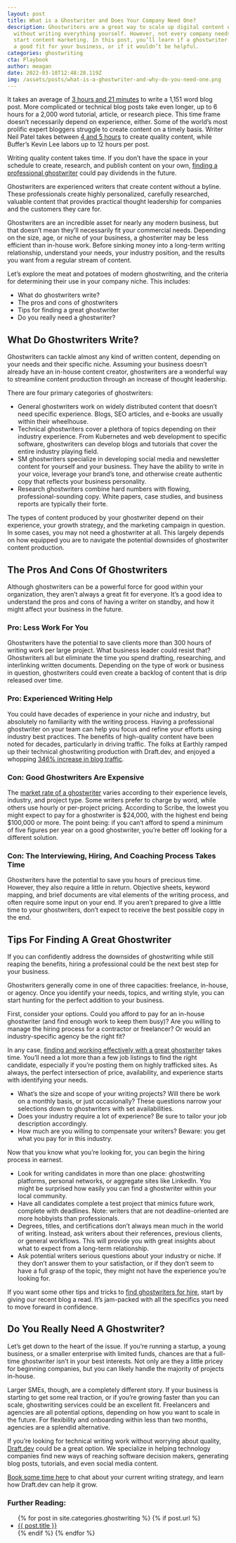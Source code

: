 ```yaml
---
layout: post
title: What is a Ghostwriter and Does Your Company Need One?
description: Ghostwriters are a great way to scale up digital content efforts
  without writing everything yourself. However, not every company needs one to
  start content marketing. In this post, you’ll learn if a ghostwriter would be
  a good fit for your business, or if it wouldn’t be helpful.
categories: ghostwriting
cta: Playbook
author: meagan
date: 2022-03-18T12:48:28.119Z
img: /assets/posts/what-is-a-ghostwriter-and-why-do-you-need-one.png
---
```

It takes an average of [3 hours and 21 minutes](https://zenpost.com/blog/how-long-to-write-blog-post/) to write a 1,151 word blog post. More complicated or technical blog posts take even longer, up to 6 hours for a 2,000 word tutorial, article, or research piece. This time frame doesn’t necessarily depend on experience, either. Some of the world’s most prolific expert bloggers struggle to create content on a timely basis. Writer Neil Patel takes between [4 and 5 hours](https://authoritymarketing.com/blog/blogging/16-experts-answer-how-long-should-it-take-to-write-a-blog-post/) to create quality content, while Buffer’s Kevin Lee labors up to 12 hours per post.

Writing quality content takes time. If you don’t have the space in your schedule to create, research, and publish content on your own, [finding a professional ghostwriter](https://draft.dev/learn/finding-ghostwriters-for-hire) could pay dividends in the future. 

Ghostwriters are experienced writers that create content without a byline. These professionals create highly personalized, carefully researched, valuable content that provides practical thought leadership for companies and the customers they care for.

Ghostwriters are an incredible asset for nearly any modern business, but that doesn’t mean they’ll necessarily fit your commercial needs. Depending on the size, age, or niche of your business, a ghostwriter may be less efficient than in-house work. Before sinking money into a long-term writing relationship, understand your needs, your industry position, and the results you want from a regular stream of content.

Let’s explore the meat and potatoes of modern ghostwriting, and the criteria for determining their use in your company niche. This includes:

* What do ghostwriters write?
* The pros and cons of ghostwriters
* Tips for finding a great ghostwriter
* Do you really need a ghostwriter?

## What Do Ghostwriters Write?

Ghostwriters can tackle almost any kind of written content, depending on your needs and their specific niche. Assuming your business doesn’t already have an in-house content creator, ghostwriters are a wonderful way to streamline content production through an increase of thought leadership.

There are four primary categories of ghostwriters:

* General ghostwriters work on widely distributed content that doesn’t need specific experience. Blogs, SEO articles, and e-books are usually within their wheelhouse.
* Technical ghostwriters cover a plethora of topics depending on their industry experience. From Kubernetes and web development to specific software, ghostwriters can develop blogs and tutorials that cover the entire industry playing field.
* SM ghostwriters specialize in developing social media and newsletter content for yourself and your business. They have the ability to write in your voice, leverage your brand’s tone, and otherwise create authentic copy that reflects your business personality.
* Research ghostwriters combine hard numbers with flowing, professional-sounding copy. White papers, case studies, and business reports are typically their forte.

The types of content produced by your ghostwriter depend on their experience, your growth strategy, and the marketing campaign in question. In some cases, you may not need a ghostwriter at all. This largely depends on how equipped you are to navigate the potential downsides of ghostwriter content production.

## The Pros And Cons Of Ghostwriters

Although ghostwriters can be a powerful force for good within your organization, they aren’t always a great fit for everyone. It’s a good idea to understand the pros and cons of having a writer on standby, and how it might affect your business in the future.

### Pro: Less Work For You

Ghostwriters have the potential to save clients more than 300 hours of writing work per large project. What business leader could resist that? Ghostwriters all but eliminate the time you spend drafting, researching, and interlinking written documents. Depending on the type of work or business in question, ghostwriters could even create a backlog of content that is drip released over time. 

### Pro: Experienced Writing Help

You could have decades of experience in your niche and industry, but absolutely no familiarity with the writing process. Having a professional ghostwriter on your team can help you focus and refine your efforts using industry best practices. The benefits of high-quality content have been noted for decades, particularly in driving traffic. The folks at Earthly ramped up their technical ghostwriting production with Draft.dev, and enjoyed a whopping [346% increase in blog traffic](https://draft.dev/learn/creating-high-quality-technical-content-increases-blog-traffic).

### Con: Good Ghostwriters Are Expensive

The [market rate of a ghostwriter](https://scribemedia.com/business-book-ghostwriter/) varies according to their experience levels, industry, and project type. Some writers prefer to charge by word, while others use hourly or per-project pricing. According to Scribe, the lowest you might expect to pay for a ghostwriter is $24,000, with the highest end being $100,000 or more. The point being: if you can’t afford to spend a minimum of five figures per year on a good ghostwriter, you’re better off looking for a different solution.

### Con: The Interviewing, Hiring, And Coaching Process Takes Time

Ghostwriters have the potential to save you hours of precious time. However, they also require a little in return. Objective sheets, keyword mapping, and brief documents are vital elements of the writing process, and often require some input on your end. If you aren’t prepared to give a little time to your ghostwriters, don’t expect to receive the best possible copy in the end.

## Tips For Finding A Great Ghostwriter

If you can confidently address the downsides of ghostwriting while still reaping the benefits, hiring a professional could be the next best step for your business. 

Ghostwriters generally come in one of three capacities: freelance, in-house, or agency. Once you identify your needs, topics, and writing style, you can start hunting for the perfect addition to your business. 

First, consider your options. Could you afford to pay for an in-house ghostwriter (and find enough work to keep them busy)? Are you willing to manage the hiring process for a contractor or freelancer? Or would an industry-specific agency be the right fit?

In any case, [finding and working effectively with a great ghostwrite](https://draft.dev/learn/working-effectively-with-ghost-blog-writers)r takes time. You’ll need a lot more than a few job listings to find the right candidate, especially if you’re posting them on highly trafficked sites. As always, the perfect intersection of price, availability, and experience starts with identifying your needs.

* What’s the size and scope of your writing projects? Will there be work on a monthly basis, or just occasionally? These questions narrow your selections down to ghostwriters with set availabilities.
* Does your industry require a lot of experience? Be sure to tailor your job description accordingly.
* How much are you willing to compensate your writers? Beware: you get what you pay for in this industry.

Now that you know what you’re looking for, you can begin the hiring process in earnest.

* Look for writing candidates in more than one place: ghostwriting platforms, personal networks, or aggregate sites like LinkedIn. You might be surprised how easily you can find a ghostwriter within your local community.
* Have all candidates complete a test project that mimics future work, complete with deadlines. Note: writers that are not deadline-oriented are more hobbyists than professionals.
* Degrees, titles, and certifications don’t always mean much in the world of writing. Instead, ask writers about their references, previous clients, or general workflows. This will provide you with great insights about what to expect from a long-term relationship.
* Ask potential writers serious questions about your industry or niche. If they don’t answer them to your satisfaction, or if they don’t seem to have a full grasp of the topic, they might not have the experience you’re looking for.

If you want some other tips and tricks to [find ghostwriters for hire](https://draft.dev/learn/finding-ghostwriters-for-hire), start by giving our recent blog a read. It’s jam-packed with all the specifics you need to move forward in confidence.

## Do You Really Need A Ghostwriter?

Let’s get down to the heart of the issue. If you’re running a startup, a young business, or a smaller enterprise with limited funds, chances are that a full-time ghostwriter isn’t in your best interests. Not only are they a little pricey for beginning companies, but you can likely handle the majority of projects in-house.

Larger SMEs, though, are a completely different story. If your business is starting to get some real traction, or if you’re growing faster than you can scale, ghostwriting services could be an excellent fit. Freelancers and agencies are all potential options, depending on how you want to scale in the future. For flexibility and onboarding within less than two months, agencies are a splendid alternative.

If you’re looking for technical writing work without worrying about quality, [Draft.dev](https://draft.dev/) could be a great option. We specialize in helping technology companies find new ways of reaching software decision makers, generating blog posts, tutorials, and even social media content. 

[Book some time here](https://draft.dev/call) to chat about your current writing strategy, and learn how Draft.dev can help it grow.

### Further Reading:

<ul>
  {% for post in site.categories.ghostwriting %}
    {% if post.url %}
        <li><a href="{{post.url | prepend: site.baseurl}}">{{ post.title }}</a></li>
    {% endif %}
  {% endfor %}
</ul>